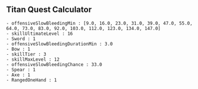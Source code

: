 ## Titan Quest Calculator

    - offensiveSlowBleedingMin : [9.0, 16.0, 23.0, 31.0, 39.0, 47.0, 55.0, 64.0, 73.0, 83.0, 92.0, 103.0, 112.0, 123.0, 134.0, 147.0]
    - skillUltimateLevel : 16
    - Sword : 1
    - offensiveSlowBleedingDurationMin : 3.0
    - Bow : 1
    - skillTier : 3
    - skillMaxLevel : 12
    - offensiveSlowBleedingChance : 33.0
    - Spear : 1
    - Axe : 1
    - RangedOneHand : 1

